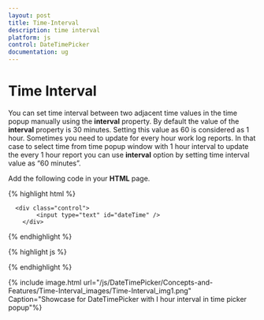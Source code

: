 ```yaml
---
layout: post
title: Time-Interval
description: time interval
platform: js
control: DateTimePicker
documentation: ug
---
```


# Time Interval

You can set time interval between two adjacent time values in the time popup manually using the **interval** property. By default the value of the **interval** property is 30 minutes. Setting this value as 60 is considered as 1 hour. Sometimes you need to update for every hour work log reports. In that case to select time from time popup window with 1 hour interval to update the every 1 hour report you can use **interval** option by setting time interval value as “60 minutes”.

Add the following code in your **HTML** page.



{% highlight html %}

  
  	  <div class="control">
	        <input type="text" id="dateTime" />
	    </div>


  {% endhighlight %}


  {% highlight js %}

<script>
  
  // Add the code in your script section to render DateTimePicker with 1 hour interval between two adjacent times in time picker popup
  
	        $('#dateTime').ejDateTimePicker({
	            interval: 60,
	            width: '200px',
	        });

</script>

  {% endhighlight %}

{% include image.html url="/js/DateTimePicker/Concepts-and-Features/Time-Interval_images/Time-Interval_img1.png" Caption="Showcase for DateTimePicker with I hour interval in time picker popup"%}

